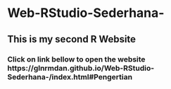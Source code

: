# Web-RStudio-Sederhana-
<h2> This is my second R Website
<h3> Click on link bellow to open the website <br>
https://glnrmdan.github.io/Web-RStudio-Sederhana-/index.html#Pengertian
